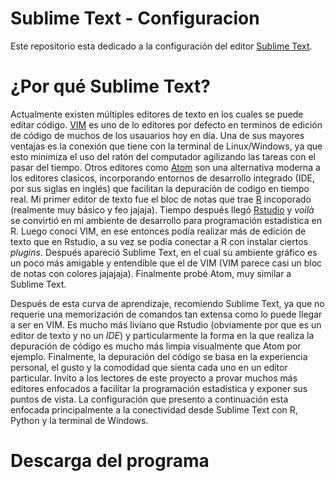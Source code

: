# Sublime Text - Configuracion

Este repositorio esta dedicado a la configuración del editor [Sublime Text](https://www.sublimetext.com/).

# ¿Por qué Sublime Text?
Actualmente existen múltiples editores de texto en los cuales se puede editar código. [VIM](https://www.vim.org/) es uno de lo editores por defecto en terminos de edición de código de muchos de los usauarios hoy en día. Una de sus mayores ventajas es la conexión que tiene con la terminal de Linux/Windows, ya que esto minimiza el uso del ratón del computador agilizando las tareas con el pasar del tiempo. Otros editores como [Atom](https://atom.io/) son una alternativa moderna a los editores clasicos, incorporando entornos de desarrollo integrado (IDE, por sus siglas en inglés) que facilitan la depuración de codigo en tiempo real. Mi primer editor de texto fue el bloc de notas que trae [R](https://cran.r-project.org/) incoporado (realmente muy básico y feo jajaja). Tiempo después llegó [Rstudio](https://rstudio.com/products/rstudio/download/) y *voilà* se convirtió en mi ambiente de desarrollo para programación estadística en R. Luego conocí VIM, en ese entonces podía realizar más de edición de texto que en Rstudio, a su vez se podía conectar a R con instalar ciertos *plugins*. Después apareció Sublime Text, en el cual su ambiente gráfico es un poco más amigable y entendible que el de VIM (VIM parece casi un bloc de notas con colores jajajaja). Finalmente probé Atom, muy similar a Sublime Text. 

Después de esta curva de aprendizaje, recomiendo Sublime Text, ya que no requerie una memorización de comandos tan extensa como lo puede llegar a ser en VIM. Es mucho más liviano que Rstudio (obviamente por que es un editor de texto y no un *IDE*) y particularmente la forma en la que realiza la depuración de código es mucho más limpia visualmente que Atom por ejemplo. Finalmente, la depuración del código se basa en la experiencia personal, el gusto y la comodidad que sienta cada uno en un editor particular. Invito a los lectores de este proyecto a provar muchos más editores enfocados a facilitar la programación estadística y exponer sus puntos de vista. La configuración que presento a continuación esta enfocada principalmente a la conectividad desde Sublime Text con R, Python y la terminal de Windows.


# Descarga del programa



